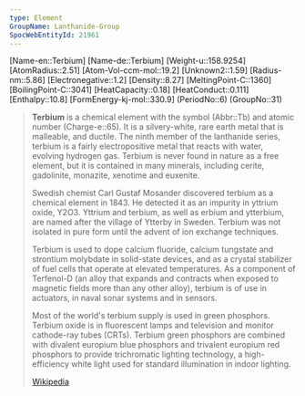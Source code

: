 ```yaml
---
type: Element
GroupName: Lanthanide-Group
SpocWebEntityId: 21961
---
```

[Name-en::Terbium]
[Name-de::Terbium]
[Weight-u::158.9254]
[AtomRadius::2.51]
[Atom-Vol-ccm-mol::19.2]
[Unknown2::1.59]
[Radius-nm::5.86]
[Electronegative::1.2]
[Density::8.27]
[MeltingPoint-C::1360]
[BoilingPoint-C::3041]
[HeatCapacity::0.18]
[HeatConduct::0.111]
[Enthalpy::10.8]
[FormEnergy-kj-mol::330.9]
(PeriodNo::6)
(GroupNo::31)


> **Terbium** is a chemical element with the symbol (Abbr::Tb) and atomic number (Charge-e::65). It is a silvery-white, rare earth metal that is malleable, and ductile. The ninth member of the lanthanide series, terbium is a fairly electropositive metal that reacts with water, evolving hydrogen gas. Terbium is never found in nature as a free element, but it is contained in many minerals, including cerite, gadolinite, monazite, xenotime and euxenite.
>
> Swedish chemist Carl Gustaf Mosander discovered terbium as a chemical element in 1843. He detected it as an impurity in yttrium oxide, Y2O3. Yttrium and terbium, as well as erbium and ytterbium, are named after the village of Ytterby in Sweden. Terbium was not isolated in pure form until the advent of ion exchange techniques.
>
> Terbium is used to dope calcium fluoride, calcium tungstate and strontium molybdate in solid-state devices, and as a crystal stabilizer of fuel cells that operate at elevated temperatures. As a component of Terfenol-D (an alloy that expands and contracts when exposed to magnetic fields more than any other alloy), terbium is of use in actuators, in naval sonar systems and in sensors.
>
> Most of the world's terbium supply is used in green phosphors. Terbium oxide is in fluorescent lamps and television and monitor cathode-ray tubes (CRTs). Terbium green phosphors are combined with divalent europium blue phosphors and trivalent europium red phosphors to provide trichromatic lighting technology, a high-efficiency white light used for standard illumination in indoor lighting.
>
> [Wikipedia](https://en.wikipedia.org/wiki/Terbium)